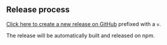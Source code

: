 ## Release process

[Click here to create a new release on GitHub](https://github.com/clockwork-dog/cogs-client-react-lib/releases/new) prefixed with a `v`.

The release will be automatically built and released on npm.
